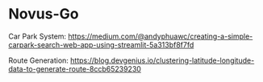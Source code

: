 # Novus-Go


Car Park System:
https://medium.com/@andyphuawc/creating-a-simple-carpark-search-web-app-using-streamlit-5a313bf8f7fd

Route Generation:
https://blog.devgenius.io/clustering-latitude-longitude-data-to-generate-route-8ccb65239230
